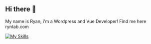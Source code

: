 ## Hi there 👋

My name is Ryan, i'm a Wordpress and Vue Developer! Find me here ryntab.com

[![My Skills](https://skillicons.dev/icons?i=nuxtjs,windicss,php,nodejs,postgres,aws&theme=dark)](https://skillicons.dev)
